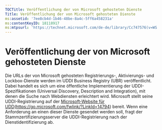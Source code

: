 ```yaml
---
TOCTitle: Veröffentlichung der von Microsoft gehosteten Dienste
Title: Veröffentlichung der von Microsoft gehosteten Dienste
ms:assetid: '7ee8cb4d-1b46-48be-8a4c-5ff6a458231a'
ms:contentKeyID: 18118917
ms:mtpsurl: 'https://technet.microsoft.com/de-de/library/Cc747576(v=WS.10)'
---
```


Veröffentlichung der von Microsoft gehosteten Dienste
=====================================================

Die URLs der von Microsoft gehosteten Registrierungs-, Aktivierungs- und Lockbox-Dienste werden im UDDI Business Registry (UBR) veröffentlicht. Dabei handelt es sich um eine öffentliche Implementierung der UDDI-Spezifikationen (Universal Discovery, Description and Integration), mit denen die Suche nach Webdiensten erleichtert wird. Microsoft stellt seine UDDI-Registrierung auf der [Microsoft-Website für UDD](https://go.microsoft.com/fwlink/?linkid=14794)(https://go.microsoft.com/fwlink/?LinkId=14794) bereit. Wenn eine Anforderung an einen dieser Dienste gesendet werden soll, fragt der Stammzertifizierungsserver die UDDI-Registrierung nach der Dienstidentifizierung ab.
